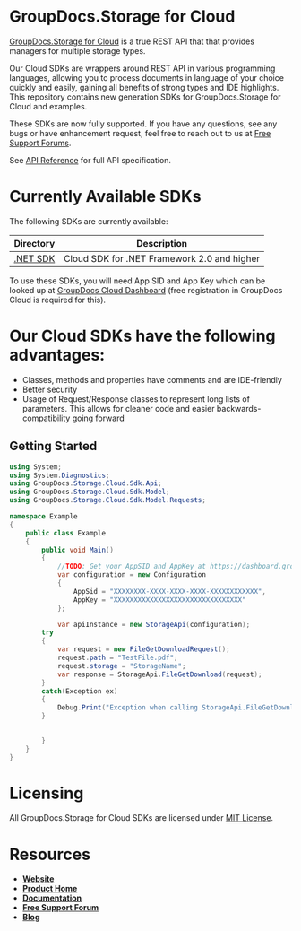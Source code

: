 # GroupDocs.Storage for Cloud
[GroupDocs.Storage for Cloud](https://apireference.groupdocs.cloud/storage/) is a true REST API that that provides managers for multiple storage types.

Our Cloud SDKs are wrappers around REST API in various programming languages, allowing you to process documents in language of your choice quickly and easily, gaining all benefits of strong types and IDE highlights. This repository contains new generation SDKs for GroupDocs.Storage for Cloud and examples.

These SDKs are now fully supported. If you have any questions, see any bugs or have enhancement request, feel free to reach out to us at [Free Support Forums](https://forum.groupdocs.cloud/c/storage). 

See [API Reference](https://apireference.groupdocs.cloud/storage/) for full API specification.

# Currently Available SDKs

The following SDKs are currently available:

Directory | Description
--------- | -----------
[.NET SDK](https://github.com/groupdocs-storage-cloud/groupdocs-storage-cloud-dotnet) | Cloud SDK for .NET Framework 2.0 and higher

To use these SDKs, you will need App SID and App Key which can be looked up at [GroupDocs Cloud Dashboard](https://dashboard.groupdocs.cloud/#/apps) (free registration in GroupDocs Cloud is required for this).

# Our Cloud SDKs have the following advantages:
+ Classes, methods and properties have comments and are IDE-friendly
+ Better security
+ Usage of Request/Response classes to represent long lists of parameters. This allows for cleaner code and easier backwards-compatibility going forward


## Getting Started

```csharp
using System;
using System.Diagnostics;
using GroupDocs.Storage.Cloud.Sdk.Api;
using GroupDocs.Storage.Cloud.Sdk.Model;
using GroupDocs.Storage.Cloud.Sdk.Model.Requests;

namespace Example
{
    public class Example
    {
        public void Main()
        {
            //TODO: Get your AppSID and AppKey at https://dashboard.groupdocs.cloud (free registration is required).
            var configuration = new Configuration
            {
                AppSid = "XXXXXXXX-XXXX-XXXX-XXXX-XXXXXXXXXXXX",
                AppKey = "XXXXXXXXXXXXXXXXXXXXXXXXXXXXXXXX"
            };

            var apiInstance = new StorageApi(configuration);
	    try
	    {		
		    var request = new FileGetDownloadRequest();
		    request.path = "TestFile.pdf";
		    request.storage = "StorageName";
		    var response = StorageApi.FileGetDownload(request);
	    }
	    catch(Exception ex)
	    {
	    	Debug.Print("Exception when calling StorageApi.FileGetDownload: " + ex.Message);
	    }
            

        }
    }
}
```

# Licensing
All GroupDocs.Storage for Cloud SDKs are licensed under [MIT License](LICENSE).

# Resources
+ [**Website**](https://www.groupdocs.cloud/)
+ [**Product Home**](https://products.groupdocs.cloud/storage)
+ [**Documentation**](https://docs.groupdocs.cloud/display/gdstoragecloud/Home)
+ [**Free Support Forum**](https://forum.groupdocs.cloud/c/storage)
+ [**Blog**](https://blog.groupdocs.cloud/category/storage/)
